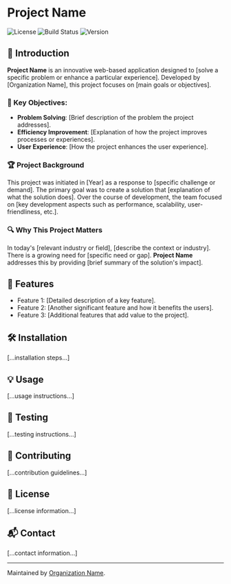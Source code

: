 # Project Name

![License](https://img.shields.io/badge/license-MIT-blue.svg)
![Build Status](https://img.shields.io/badge/build-passing-brightgreen.svg)
![Version](https://img.shields.io/badge/version-1.0.0-blue.svg)

## 📖 Introduction

**Project Name** is an innovative web-based application designed to [solve a specific problem or enhance a particular experience]. Developed by [Organization Name], this project focuses on [main goals or objectives].

### 🌟 Key Objectives:

- **Problem Solving**: [Brief description of the problem the project addresses].
- **Efficiency Improvement**: [Explanation of how the project improves processes or experiences].
- **User Experience**: [How the project enhances the user experience].

### 🏆 Project Background

This project was initiated in [Year] as a response to [specific challenge or demand]. The primary goal was to create a solution that [explanation of what the solution does]. Over the course of development, the team focused on [key development aspects such as performance, scalability, user-friendliness, etc.].

### 🔍 Why This Project Matters

In today's [relevant industry or field], [describe the context or industry]. There is a growing need for [specific need or gap]. **Project Name** addresses this by providing [brief summary of the solution's impact].

## 🚀 Features

- Feature 1: [Detailed description of a key feature].
- Feature 2: [Another significant feature and how it benefits the users].
- Feature 3: [Additional features that add value to the project].

## 🛠️ Installation

[...installation steps...]

## 💡 Usage

[...usage instructions...]

## 🧪 Testing

[...testing instructions...]

## 🤝 Contributing

[...contribution guidelines...]

## 📝 License

[...license information...]

## 📬 Contact

[...contact information...]

---

Maintained by [Organization Name](https://organization.com).
